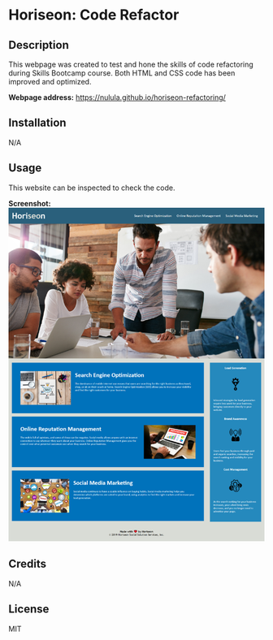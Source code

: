 # Horiseon: Code Refactor

## Description
 
This webpage was created to test and hone the skills of code refactoring during Skills Bootcamp course. Both HTML and CSS code has been improved and optimized.

**Webpage address:**  https://nulula.github.io/horiseon-refactoring/

## Installation

N/A

## Usage

This website can be inspected to check the code.  
  
**Screenshot:**  
![screenshot of the horiseon website](./assets/images/screenshot.png)

## Credits

N/A

## License

MIT